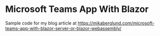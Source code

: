 # Microsoft Teams App With Blazor
Sample code for my blog article at https://mikaberglund.com/microsoft-teams-app-with-blazor-server-or-blazor-webassembly/
